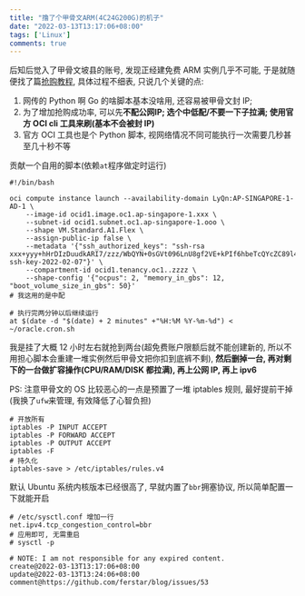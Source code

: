 ```yaml
---
title: "撸了个甲骨文ARM(4C24G200G)的机子"
date: "2022-03-13T13:17:06+08:00"
tags: ['Linux']
comments: true
---
```


后知后觉入了甲骨文坡县的账号, 发现正经建免费 ARM 实例几乎不可能, 于是就随便找了篇[抢购教程](https://www.daniao.org/14121.html), 具体过程不细表, 只说几个关键的点:

1. 网传的 Python 啊 Go 的啥脚本基本没啥用, 还容易被甲骨文封 IP;
2. 为了增加抢购成功率, 可以先**不配公网IP; 选个中低配/不要一下子拉满; 使用官方 OCI cli 工具来刷(基本不会被封 IP)**
3. 官方 OCI 工具也是个 Python 脚本, 视网络情况不同可能执行一次需要几秒甚至几十秒不等

贡献一个自用的脚本(依赖`at`程序做定时运行)

```shell
#!/bin/bash
  
oci compute instance launch --availability-domain LyQn:AP-SINGAPORE-1-AD-1 \
    --image-id ocid1.image.oc1.ap-singapore-1.xxx \
    --subnet-id ocid1.subnet.oc1.ap-singapore-1.ooo \
    --shape VM.Standard.A1.Flex \
    --assign-public-ip false \
    --metadata '{"ssh_authorized_keys": "ssh-rsa xxx+yyy+hHrDIzDuudkARI7/zzz/WbQYN+0sGVt096LnU8gf2VE+kPIf6hbeTcQYcZC89l4Nn0z+G5VlF1J1H15MZrVzl2XIdv2egqQXEclYtgnUT5WkDumW6A7NCWXM/9y+qqq ssh-key-2022-02-07"}' \
    --compartment-id ocid1.tenancy.oc1..zzzz \
    --shape-config '{"ocpus": 2, "memory_in_gbs": 12, "boot_volume_size_in_gbs": 50}'
# 我这用的是中配

# 执行完两分钟以后继续运行
at $(date -d "$(date) + 2 minutes" +"%H:%M %Y-%m-%d") < ~/oracle.cron.sh
```

我是挂了大概 12 小时左右就抢到两台(超免费账户限额后就不能创建新的, 所以不用担心脚本会重建一堆实例然后甲骨文把你扣到底裤不剩), **然后删掉一台, 再对剩下的一台做扩容操作(CPU/RAM/DISK 都拉满), 再上公网 IP, 再上 ipv6**

PS: 注意甲骨文的 OS 比较恶心的一点是预置了一堆 iptables 规则, 最好提前干掉(我换了`ufw`来管理, 有效降低了心智负担)

```shell
# 开放所有
iptables -P INPUT ACCEPT
iptables -P FORWARD ACCEPT
iptables -P OUTPUT ACCEPT
iptables -F
# 持久化
iptables-save > /etc/iptables/rules.v4
```

默认 Ubuntu 系统内核版本已经很高了, 早就内置了`bbr`拥塞协议, 所以简单配置一下就能开启

```shell
# /etc/sysctl.conf 增加一行
net.ipv4.tcp_congestion_control=bbr
# 应用即可, 无需重启
# sysctl -p
```



```
# NOTE: I am not responsible for any expired content.
create@2022-03-13T13:17:06+08:00
update@2022-03-13T13:24:06+08:00
comment@https://github.com/ferstar/blog/issues/53
```
